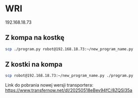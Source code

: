 # WRI

192.168.18.73

## Z kompa na kostkę

```bash
scp ./program.py robot@192.168.18.73:~/new_program_name.py
```

## Z kostki na kompa

```bash
scp robot@192.168.18.73:~/new_program_name.py ./program.py
```

Link do pobrania nowej wersji transportera: https://www.transfernow.net/dl/20250518eBev94fC/8ZQSl35a
